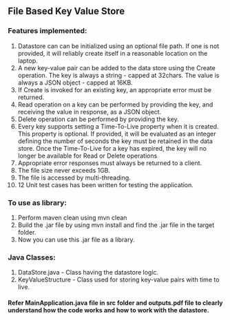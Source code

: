 ## File Based Key Value Store

### Features implemented:
1. Datastore can can be initialized using an optional file path. If one is not provided, it will reliably create itself in a reasonable location on the laptop.
2. A new key-value pair can be added to the data store using the Create operation. The key is always a string - capped at 32chars. The value is always a JSON object - capped at 16KB.
3. If Create is invoked for an existing key, an appropriate error must be returned.
4. Read operation on a key can be performed by providing the key, and receiving the value in response, as a JSON object.
5. Delete operation can be performed by providing the key.
6. Every key supports setting a Time-To-Live property when it is created. This property is optional. If provided, it will be evaluated as an integer defining the number of seconds the key must be retained in the data store. Once the Time-To-Live for a key has expired, the key will no longer be available for Read or Delete operations
7. Appropriate error responses must always be returned to a client.
8. The file size never exceeds 1GB.
9. The file is accessed by multi-threading.
10. 12 Unit test cases has been written for testing the application.

### To use as library:
1. Perform maven clean using mvn clean
2. Build the .jar file by using mvn install and find the .jar file in the target folder.
3. Now you can use this .jar file as a library.

### Java Classes:
1. DataStore.java - Class having the datastore logic.
2. KeyValueStructure - Class used for storing key-value pairs with time to live.

#### Refer MainApplication.java file in src folder and outputs.pdf file to clearly understand how the code works and how to work with the datastore.
